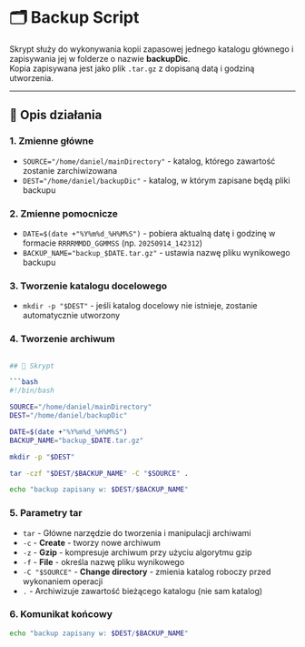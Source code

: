 # 🗂️ Backup Script

Skrypt służy do wykonywania kopii zapasowej jednego katalogu głównego i zapisywania jej w folderze o nazwie **backupDic**.  
Kopia zapisywana jest jako plik `.tar.gz` z dopisaną datą i godziną utworzenia.

---

## 🔎 Opis działania

### 1. Zmienne główne
- `SOURCE="/home/daniel/mainDirectory"` - katalog, którego zawartość zostanie zarchiwizowana
- `DEST="/home/daniel/backupDic"` - katalog, w którym zapisane będą pliki backupu

### 2. Zmienne pomocnicze
- `DATE=$(date +"%Y%m%d_%H%M%S")` - pobiera aktualną datę i godzinę w formacie `RRRRMMDD_GGMMSS` (np. `20250914_142312`)
- `BACKUP_NAME="backup_$DATE.tar.gz"` - ustawia nazwę pliku wynikowego backupu

### 3. Tworzenie katalogu docelowego
- `mkdir -p "$DEST"` - jeśli katalog docelowy nie istnieje, zostanie automatycznie utworzony

### 4. Tworzenie archiwum
```bash

## 📜 Skrypt

```bash
#!/bin/bash

SOURCE="/home/daniel/mainDirectory"
DEST="/home/daniel/backupDic"

DATE=$(date +"%Y%m%d_%H%M%S")
BACKUP_NAME="backup_$DATE.tar.gz"

mkdir -p "$DEST"

tar -czf "$DEST/$BACKUP_NAME" -C "$SOURCE" .

echo "backup zapisany w: $DEST/$BACKUP_NAME"
```

### 5. Parametry tar
- `tar` - Główne narzędzie do tworzenia i manipulacji archiwami
- `-c` - **Create** - tworzy nowe archiwum
- `-z` - **Gzip** - kompresuje archiwum przy użyciu algorytmu gzip
- `-f` - **File** - określa nazwę pliku wynikowego
- `-C "$SOURCE"` - **Change directory** - zmienia katalog roboczy przed wykonaniem operacji
- `.` - Archiwizuje zawartość bieżącego katalogu (nie sam katalog)
### 6. Komunikat końcowy

```bash
echo "backup zapisany w: $DEST/$BACKUP_NAME"
